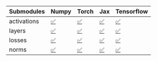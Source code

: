 | Submodules   | Numpy                                                                                                                            | Torch                                                                                                                            | Jax                                                                                                                              | Tensorflow                                                                                                                       |
|:-------------|:---------------------------------------------------------------------------------------------------------------------------------|:---------------------------------------------------------------------------------------------------------------------------------|:---------------------------------------------------------------------------------------------------------------------------------|:---------------------------------------------------------------------------------------------------------------------------------|
| activations  | <a href="https://github.com/unifyai/ivy/actions/runs/3072672261/jobs/4964312507" rel="noopener noreferrer" target="_blank">✅</a> | <a href="https://github.com/unifyai/ivy/actions/runs/3072672261/jobs/4964312654" rel="noopener noreferrer" target="_blank">✅</a> | <a href="https://github.com/unifyai/ivy/actions/runs/3072672261/jobs/4964312822" rel="noopener noreferrer" target="_blank">✅</a> | <a href="https://github.com/unifyai/ivy/actions/runs/3072672261/jobs/4964313007" rel="noopener noreferrer" target="_blank">✅</a> |
| layers       | <a href="https://github.com/unifyai/ivy/actions/runs/3072672261/jobs/4964312544" rel="noopener noreferrer" target="_blank">✅</a> | <a href="https://github.com/unifyai/ivy/actions/runs/3072672261/jobs/4964312688" rel="noopener noreferrer" target="_blank">✅</a> | <a href="https://github.com/unifyai/ivy/actions/runs/3072672261/jobs/4964312863" rel="noopener noreferrer" target="_blank">✅</a> | <a href="https://github.com/unifyai/ivy/actions/runs/3072672261/jobs/4964313051" rel="noopener noreferrer" target="_blank">✅</a> |
| losses       | <a href="https://github.com/unifyai/ivy/actions/runs/3072672261/jobs/4964312582" rel="noopener noreferrer" target="_blank">✅</a> | <a href="https://github.com/unifyai/ivy/actions/runs/3072672261/jobs/4964312729" rel="noopener noreferrer" target="_blank">✅</a> | <a href="https://github.com/unifyai/ivy/actions/runs/3072672261/jobs/4964312909" rel="noopener noreferrer" target="_blank">✅</a> | <a href="https://github.com/unifyai/ivy/actions/runs/3072672261/jobs/4964313091" rel="noopener noreferrer" target="_blank">✅</a> |
| norms        | <a href="https://github.com/unifyai/ivy/actions/runs/3072672261/jobs/4964312615" rel="noopener noreferrer" target="_blank">✅</a> | <a href="https://github.com/unifyai/ivy/actions/runs/3072672261/jobs/4964312786" rel="noopener noreferrer" target="_blank">✅</a> | <a href="https://github.com/unifyai/ivy/actions/runs/3072672261/jobs/4964312959" rel="noopener noreferrer" target="_blank">✅</a> | <a href="https://github.com/unifyai/ivy/actions/runs/3072672261/jobs/4964313140" rel="noopener noreferrer" target="_blank">✅</a> |